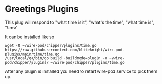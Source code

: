 # Greetings Plugins
This plug will respond to "what time is it", "what's the time", "what time is", "time"

It can be installed like so

```
wget -O ~/wire-pod/chipper/plugins/time.go https://raw.githubusercontent.com/bliteknight/wire-pod-plugins/main/time/time.go
/usr/local/go/bin/go build -buildmode=plugin -o ~/wire-pod/chipper/plugins/ ~/wire-pod/chipper/plugins/time.go 
```

After any plugin is installed you need to retart wire-pod service to pick them up.
